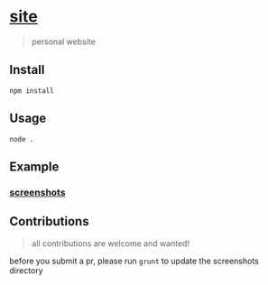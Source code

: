 # [site](http://www.gabejc.com)

> personal website

## Install

```
npm install
```

## Usage

```
node .
```

## Example

### [screenshots](./screenshots)

## Contributions

> all contributions are welcome and wanted!

before you submit a pr, please run `grunt` to update the screenshots directory
